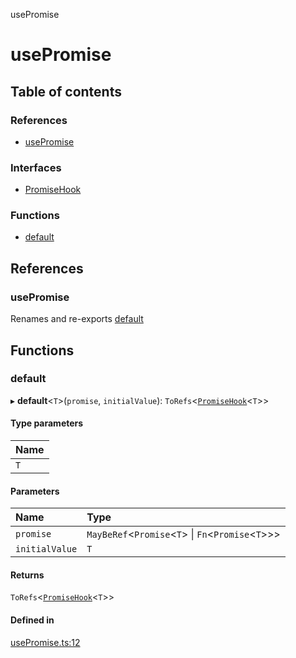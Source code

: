 usePromise

# usePromise

## Table of contents

### References

- [usePromise](README.md#usepromise)

### Interfaces

- [PromiseHook](interfaces/PromiseHook.md)

### Functions

- [default](README.md#default)

## References

### usePromise

Renames and re-exports [default](README.md#default)

## Functions

### default

▸ **default**<`T`\>(`promise`, `initialValue`): `ToRefs`<[`PromiseHook`](interfaces/PromiseHook.md)<`T`\>\>

#### Type parameters

| Name |
| :------ |
| `T` |

#### Parameters

| Name | Type |
| :------ | :------ |
| `promise` | `MayBeRef`<`Promise`<`T`\> \| `Fn`<`Promise`<`T`\>\>\> |
| `initialValue` | `T` |

#### Returns

`ToRefs`<[`PromiseHook`](interfaces/PromiseHook.md)<`T`\>\>

#### Defined in

[usePromise.ts:12](https://github.com/xizher/nhz-hooks/blob/1c01629/src/usePromise/usePromise.ts#L12)
